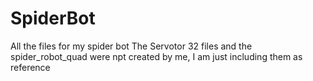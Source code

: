 # SpiderBot
All the files for my spider bot
The Servotor 32 files and the spider_robot_quad were npt created by me, I am just including them as reference
